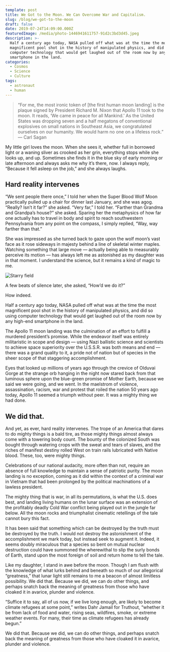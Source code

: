 ```yaml
---
template: post
title: We Got to the Moon. We Can Overcome War and Capitalism.
slug: /blog/we-got-to-the-moon
draft: false
date: 2019-07-24T14:09:00.000Z
featuredImage: /media/photo-1446941611757-91d2c3bd3d45.jpeg
description: >-
  Half a century ago today, NASA pulled off what was at the time the most
  magnificent pool shot in the history of manipulated physics, and did so using
  computer technology that would get laughed out of the room now by any high-end
  smartphone in the land.
categories:
  - Cosmos
  - Science
  - Culture
tags:
  - astronaut
  - human
---
```

> “For me, the most ironic token of \[the first human moon landing] is the plaque signed by President Richard M. Nixon that Apollo 11 took to the moon. It reads, ‘We came in peace for all Mankind.’ As the United States was dropping seven and a half megatons of conventional explosives on small nations in Southeast Asia, we congratulated ourselves on our humanity. We would harm no one on a lifeless rock.” — Carl Sagan

My little girl loves the moon. When she sees it, whether full in borrowed light or a waning sliver as crooked as her grin, everything stops while she looks up, and up. Sometimes she finds it in the blue sky of early morning or late afternoon and always asks me why it’s there, now. I always reply, “Because it fell asleep on the job,” and she always laughs.

## Hard reality intervenes

“We sent people there once,” I told her when the Super Blood Wolf Moon practically pulled up a chair for dinner last January, and she was agog. “Really? Isn’t it far?” she asked. “Very far,” I told her. “Farther than Grandma and Grandpa’s house?” she asked. Sparing her the metaphysics of how far one actually has to travel in body and spirit to reach southwestern Pennsylvania from any point on the compass, I simply replied, “Way, way farther than that.”

She was impressed as she turned back to gaze upon the wolf moon’s vast face as it rose sideways in majesty behind a line of skeletal winter maples. Watching something that large move — actually being able to measurably perceive its motion — has always left me as astonished as my daughter was in that moment. I understand the science, but it remains a kind of magic to me.

![Starry field](/media/photo-1506365761794-6f38e758125d.jpeg)

A few beats of silence later, she asked, “How’d we do it?”

How indeed.

Half a century ago today, NASA pulled off what was at the time the most magnificent pool shot in the history of manipulated physics, and did so using computer technology that would get laughed out of the room now by any high-end smartphone in the land.

The Apollo 11 moon landing was the culmination of an effort to fulfill a murdered president’s promise. While the endeavor itself was entirely militaristic in scope and design — using Nazi ballistic science and scientists to achieve space superiority over the U.S.S.R. was both means and end — there was a grand quality to it, a pride not of nation but of species in the sheer scope of that staggering accomplishment.

Eyes that looked up millions of years ago through the crevice of Olduvai Gorge at the strange orb hanging in the night now stared back from that luminous sphere upon the blue-green promise of Mother Earth, because we said we were going, and we went. In the maelstrom of violence, assassination, racism, war and protest that roiled the nation 50 years ago today, Apollo 11 seemed a triumph without peer. It was a mighty thing we had done.

## We did that.

And yet, as ever, hard reality intervenes. The trope of an America that dares to do mighty things is a bald tire, as those mighty things almost always come with a towering body count. The bounty of the colonized South was bought through watering crops with the sweat and tears of slaves, and the riches of manifest destiny rolled West on train rails lubricated with Native blood. These, too, were mighty things.

Celebrations of our national audacity, more often than not, require an absence of full knowledge to maintain a sense of patriotic purity. The moon landing is no exception, coming as it did within the context of a criminal war in Vietnam that had been prolonged by the political machinations of a lawless president.

The mighty thing that is war, in all its permutations, is what the U.S. does best, and landing living humans on the lunar surface was an extension of the profitably deadly Cold War conflict being played out in the jungle far below. All the moon rocks and triumphalist cinematic retellings of the tale cannot bury this fact.

It has been said that something which can be destroyed by the truth must be destroyed by the truth. I would not destroy the astonishment of the accomplishment we mark today, but instead seek to augment it. Indeed, it seems doubly miraculous that a species so bent on mutual nuclear destruction could have summoned the wherewithal to slip the surly bonds of Earth, stand upon the most foreign of soil and return home to tell the tale.

Like my daughter, I stand in awe before the moon. Though I am flush with the knowledge of what lurks behind and beneath so much of our allegorical “greatness,” that lunar light still remains to me a beacon of almost limitless possibility. We did that. Because we did, we can do other things, and perhaps snatch back the meaning of greatness from those who have cloaked it in avarice, plunder and violence.

“Suffice it to say, all of us now, if we live long enough, are likely to become climate refugees at some point,” writes Dahr Jamail for Truthout, “whether it be from lack of food and water, rising seas, wildfires, smoke, or extreme weather events. For many, their time as climate refugees has already begun.”

We did that. Because we did, we can do other things, and perhaps snatch back the meaning of greatness from those who have cloaked it in avarice, plunder and violence.
